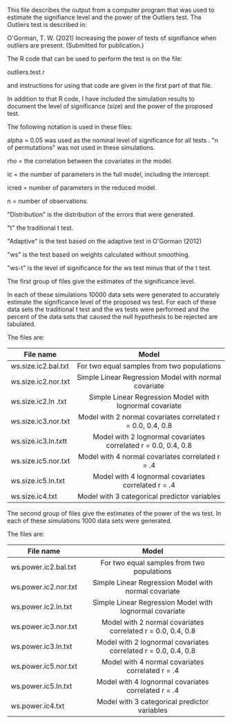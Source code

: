 This file describes the output from a computer program that was
used to estimate the signifiance level and the power of the 
Outliers test. The Outliers test is described in:

O'Gorman, T. W. (2021) Increasing the power of tests of signifiance when 
outliers are present. (Submitted for publication.)

The R code that can be used to perform the test is on the file:

  outliers.test.r

and instructions for using that code are given in the first 
part of that file.

In addition to that R code, I have included the simulation 
results to document the level of significance (size) and the 
power of the proposed test.

The following notation is used in these files:

alpha = 0.05 was used as the nominal level of significance for all tests
.
"n of permutations" was not used in these simulations.

rho   = the correlation between the covariates in the model.

ic    = the number of parameters in the full model, including 
        the intercept.

icred = number of parameters in the reduced model.

n     = number of observations.

"Distribution" is the distribution of the errors that were generated.

"t" the traditional t test.

"Adaptive" is the test based on the adaptive test in O'Gorman (2012) 
 
"ws" is the test based on weights calculated without smoothing. 

"ws-t" is the level of significance for the ws test minus that of the t test.


The first group of files give the estimates of the significance level.

In each of these simulations 10000 data sets were generated to accurately
estimate the significance level of the proposed ws test. For each of these 
data sets the traditional t test and the ws tests were performed 
and the percent of the data sets that caused the null hypothesis 
to be rejected are tabulated.


The files are:

|        File name     |              Model|
|----------------------|:------------------:|
|ws.size.ic2.bal.txt   |For two equal samples from two populations|
|ws.size.ic2.nor.txt   |Simple Linear Regression Model with normal covariate|
|ws.size.ic2.ln .txt   |Simple Linear Regression Model with lognormal covariate|
|ws.size.ic3.nor.txt   |Model with 2 normal covariates correlated r = 0.0, 0.4, 0.8|
|ws.size.ic3.ln.txtt   |Model with 2 lognormal covariates correlated r = 0.0, 0.4, 0.8|
|ws.size.ic5.nor.txt   |Model with 4 normal covariates correlated r = .4|
|ws.size.ic5.ln.txt    |Model with 4 lognormal covariates correlated r = .4| 
|ws.size.ic4.txt       |Model with 3 categorical predictor variables|



The second group of files give the estimates of the power of the ws test.
In each of these simulations 1000 data sets were generated.
 

The files are:

|        File name      |              Model |
|-----------------------|:------------------:|
|ws.power.ic2.bal.txt   |For two equal samples from two populations|
|ws.power.ic2.nor.txt   |Simple Linear Regression Model with normal covariate|
|ws.power.ic2.ln.txt    |Simple Linear Regression Model with lognormal covariate|
|ws.power.ic3.nor.txt   |Model with 2 normal covariates correlated r = 0.0, 0.4, 0.8|
|ws.power.ic3.ln.txt    |Model with 2 lognormal covariates correlated r = 0.0, 0.4, 0.8|
|ws.power.ic5.nor.txt   |Model with 4 normal covariates correlated r = .4|
|ws.power.ic5.ln.txt    |Model with 4 lognormal covariates correlated r = .4|
|ws.power.ic4.txt       |Model with 3 categorical predictor variables|






